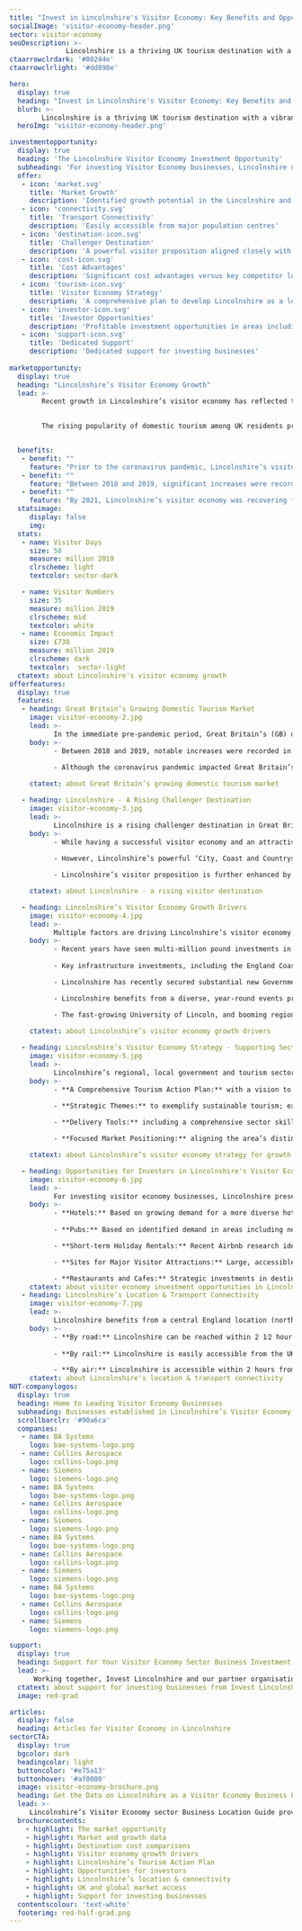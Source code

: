 ```yaml
---
title: "Invest in Lincolnshire's Visitor Economy: Key Benefits and Opportunities"
socialImage: 'visitor-economy-header.png'
sector: visitor-economy
seoDescription: >-
              Lincolnshire is a thriving UK tourism destination with a vibrant visitor economy. The region’s offer aligns strongly with key current UK tourism trends, presenting high-value investment opportunities for businesses across the sector.
ctaarrowclrdark: '#80244e'             
ctaarrowclrlight: '#dd898e'             

hero:
  display: true
  heading: "Invest in Lincolnshire's Visitor Economy: Key Benefits and Opportunities"
  blurb: >-
        Lincolnshire is a thriving UK tourism destination with a vibrant visitor economy. The region’s offer aligns strongly with key current UK tourism trends, presenting high-value investment opportunities for businesses across the sector.
  heroImg: 'visitor-economy-header.png'

investmentopportunity:
  display: true
  heading: 'The Lincolnshire Visitor Economy Investment Opportunity'
  subheading: 'For investing Visitor Economy businesses, Lincolnshire offers:'
  offer:
   - icon: 'market.svg'
     title: 'Market Growth'
     description: 'Identified growth potential in the Lincolnshire and UK visitor economies.' 
   - icon: 'connectivity.svg'
     title: 'Transport Connectivity'
     description: 'Easily accessible from major population centres'
   - icon: 'destination-icon.svg'
     title: 'Challenger Destination'
     description: 'A powerful visitor proposition aligned closely with key growth segments.'           
   - icon: 'cost-icon.svg'
     title: 'Cost Advantages'
     description: 'Significant cost advantages versus key competitor locations.'
   - icon: 'tourism-icon.svg'
     title: 'Visitor Economy Strategy'
     description: 'A comprehensive plan to develop Lincolnshire as a leading tourism destination.'
   - icon: 'investor-icon.svg'
     title: 'Investor Opportunities'
     description: 'Profitable investment opportunities in areas including hotels, pubs, holiday rentals, major attractions, restaurants and cafes.'
   - icon: 'support-icon.svg'
     title: 'Dedicated Support'
     description: 'Dedicated support for investing businesses'    
             
marketopportunity:
  display: true
  heading: "Lincolnshire’s Visitor Economy Growth"
  lead: >-
        Recent growth in Lincolnshire’s visitor economy has reflected the attractiveness of the region’s offer.

        
        The rising popularity of domestic tourism among UK residents presents investment and growth opportunities for businesses across the sector.


  benefits:
   - benefit: ""
     feature: "Prior to the coronavirus pandemic, Lincolnshire’s visitor economy saw a sustained period of growth - increasing in value by a third between 2012 and 2017."
   - benefit: ""
     feature: "Between 2018 and 2019, significant increases were recorded in visitor days, overall visitor numbers, visitor expenditure, and the sector’s overall economic impact."
   - benefit: ""
     feature: "By 2021, Lincolnshire’s visitor economy was recovering from the pandemic. UK domestic tourism is projected to return to pre-pandemic levels in 2023, presenting an opportunity for the sector in Lincolnshire to revert to the robust growth of the pre-pandemic period."
  statsimage:
     display: false
     img: 
  stats: 
   - name: Visitor Days
     size: 50
     measure: million 2019
     clrscheme: light
     textcolor: sector-dark

   - name: Visitor Numbers
     size: 35
     measure: million 2019
     clrscheme: mid
     textcolor: white
   - name: Economic Impact
     size: £730
     measure: million 2019
     clrscheme: dark
     textcolor:  sector-light     
  ctatext: about Lincolnshire's visitor economy growth
offerfeatures:
  display: true
  features:
   - heading: Great Britain’s Growing Domestic Tourism Market
     image: visitor-economy-2.jpg
     lead: >-
           In the immediate pre-pandemic period, Great Britain’s (GB) domestic tourism sector saw growth across categories including overnight trips, holidays, VFR (visiting friends and relatives), and business.
     body: >-
           - Between 2018 and 2019, notable increases were recorded in GB overnight trips and expenditure; GB holiday trips; VFR trips, bednights and expenditure; and GB business trips expenditure.  
  
           - Although the coronavirus pandemic impacted Great Britain’s tourism sector significantly, these positive prior trends, combined with the pandemic’s positive effect on the ‘staycation’ market, provide a solid basis for post-pandemic growth.

     ctatext: about Great Britain’s growing domestic tourism market 

   - heading: Lincolnshire - A Rising Challenger Destination
     image: visitor-economy-3.jpg
     lead: >-
           Lincolnshire is a rising challenger destination in Great Britain’s visitor economy. The area’s powerful visitor proposition aligns closely with key growth segments, creating profitable opportunities for companies across the sector.
     body: >-
           - While having a successful visitor economy and an attractive destination offer, Lincolnshire currently achieves lower visitor spend than key competitor English regions with historically stronger tourism profiles. 
  
           - However, Lincolnshire’s powerful ‘City, Coast and Countryside’ visitor proposition aligns closely with key growth visitor segments and holiday types.

           - Lincolnshire’s visitor proposition is further enhanced by significant cost advantages versus key competitor locations. According to 2022 research, Lincolnshire is the UK’s second most affordable visitor destination.

     ctatext: about Lincolnshire - a rising visitor destination 

   - heading: Lincolnshire’s Visitor Economy Growth Drivers
     image: visitor-economy-4.jpg
     lead: >-
           Multiple factors are driving Lincolnshire’s visitor economy growth, including large-scale investments, government funding, a diverse events programme, and the area’s thriving education and industrial sectors.
     body: >-
           - Recent years have seen multi-million pound investments in Lincolnshire’s visitor economy, with more than £50 million spent on four leading attractions alone. 
  
           - Key infrastructure investments, including the England Coast Path in Lincolnshire, are projected to boost visitor numbers and benefit businesses across the sector.

           - Lincolnshire has recently secured substantial new Government funding, for business investment, sustainable transport, heritage, urban regeneration and digital infrastructure.

           - Lincolnshire benefits from a diverse, year-round events programme, catering to a broad range of visitor demographics.

           - The fast-growing University of Lincoln, and booming regional industries are further benefiting Lincolnshire’s visitor economy.

     ctatext: about Lincolnshire’s visitor economy growth drivers 
     
   - heading: Lincolnshire’s Visitor Economy Strategy - Supporting Sector Growth
     image: visitor-economy-5.jpg
     lead: >-
           Lincolnshire’s regional, local government and tourism sector organisations are working as an integrated team to grow visitor numbers and create a profitable, low-risk environment for investing businesses.
     body: >-
           - **A Comprehensive Tourism Action Plan:** with a vision to develop Lincolnshire as a nationally and internationally important tourism destination. 
  
           - **Strategic Themes:** to exemplify sustainable tourism; extend the tourism season; enhance the visitor offer; improve business productivity; and improve local infrastructure. 

           - **Delivery Tools:** including a comprehensive sector skills programme; a coordinated, networked marketing offer; an area-wide customer insight programme; maximised partnership working; and improved support for local businesses.

           - **Focused Market Positioning:** aligning the area’s distinctive strengths with high-growth visitor segments and holiday types, and projected key trends.

     ctatext: about Lincolnshire’s visitor economy strategy for growth      

   - heading: Opportunities for Investors in Lincolnshire's Visitor Economy
     image: visitor-economy-6.jpg
     lead: >-
           For investing visitor economy businesses, Lincolnshire presents profitable growth opportunities across a range of areas including hotels, pubs, other accommodation, attractions, and services.
     body: >-
           - **Hotels:** Based on growing demand for a more diverse hotel offer, and research showing a strong, post-pandemic bounce back in hotel occupancy rates and revenue per room.   
  
           - **Pubs:** Based on identified demand in areas including new-build, refurbished and upgraded pubs, accommodation, and gastropubs, across a range of price points. 

           - **Short-term Holiday Rentals:** Recent Airbnb research identifies Lincolnshire as part of a high-growth region, and presents a clear case for investment in Lincoln.

           - **Sites for Major Visitor Attractions:** Large, accessible, cost-competitive sites and Lincolnshire’s growing tourism sector present opportunities for major investments.

           - **Restaurants and Cafes:** Strategic investments in destinations, infrastructure and visitor attractions are creating investment opportunities in Lincolnshire’s hospitality sector.
     ctatext: about visitor economy investment opportunities in Lincolnshire 
   - heading: Lincolnshire’s Location & Transport Connectivity
     image: visitor-economy-7.jpg
     lead: >-
           Lincolnshire benefits from a central England location (north-south) and excellent transport links, making it easily accessible from England’s major population centres.
     body: >-
           - **By road:** Lincolnshire can be reached within 2 1⁄2 hours from the major population centres of the Midlands and North of England, and within 2 3⁄4 hours from London.  
  
           - **By rail:** Lincolnshire is easily accessible from the UK’s major population centres. Lincoln can be reached within 2 hours from London, and within 2 ¼ hours from Manchester.

           - **By air:** Lincolnshire is accessible within 2 hours from airports including East Midlands, Birmingham and Leeds-Bradford. Within Lincolnshire, Humberside Airport’s Amsterdam Schiphol hub-feeder service enables access from hundreds of global destinations. 
     ctatext: about Lincolnshire's location & transport connectivity
NOT-companylogos:
  display: true
  heading: Home to Leading Visitor Economy Businesses
  subheading: Businesses established in Lincolnshire’s Visitor Economy sector include
  scrollbarclr: '#90a6ca'
  companies:
   - name: BA Systems
     logo: bae-systems-logo.png
   - name: Collins Aerospace
     logo: collins-logo.png
   - name: Siemens
     logo: siemens-logo.png
   - name: BA Systems
     logo: bae-systems-logo.png
   - name: Collins Aerospace
     logo: collins-logo.png
   - name: Siemens
     logo: siemens-logo.png
   - name: BA Systems
     logo: bae-systems-logo.png
   - name: Collins Aerospace
     logo: collins-logo.png
   - name: Siemens
     logo: siemens-logo.png
   - name: BA Systems
     logo: bae-systems-logo.png
   - name: Collins Aerospace
     logo: collins-logo.png
   - name: Siemens
     logo: siemens-logo.png 

support:
  display: true
  heading: Support for Your Visitor Economy Sector Business Investment
  lead: >-
      Working together, Invest Lincolnshire and our partner organisations, including local authorities, education providers and businesses, provide dedicated support to ensure a ‘soft landing’ for companies locating and investing in Lincolnshire.
  ctatext: about support for investing businesses from Invest Lincolnshire
  image: red-grad

articles:
  display: false
  heading: Articles for Visitor Economy in Lincolnshire
sectorCTA:
  display: true
  bgcolor: dark
  headingcolor: light
  buttoncolor: '#e75a13'
  buttonhover: '#af0000'
  image: visitor-economy-brochure.png
  heading: Get the Data on Lincolnshire as a Visitor Economy Business Location
  lead: >-
     Lincolnshire’s Visitor Economy sector Business Location Guide provides essential information and data for companies researching and evaluation Lincolnshire as a potential investment location, including:                                       
  brochurecontents:
    - highlight: The market opportunity
    - highlight: Market and growth data
    - highlight: Destination cost comparisons
    - highlight: Visitor economy growth drivers
    - highlight: Lincolnshire’s Tourism Action Plan
    - highlight: Opportunities for investors
    - highlight: Lincolnshire’s location & connectivity
    - highlight: UK and global market access
    - highlight: Support for investing businesses
  contentscolour: 'text-white'
  footerimg: red-half-grad.png 
---
```


